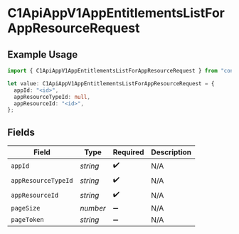 # C1ApiAppV1AppEntitlementsListForAppResourceRequest

## Example Usage

```typescript
import { C1ApiAppV1AppEntitlementsListForAppResourceRequest } from "conductorone-sdk-typescript/sdk/models/operations";

let value: C1ApiAppV1AppEntitlementsListForAppResourceRequest = {
  appId: "<id>",
  appResourceTypeId: null,
  appResourceId: "<id>",
};
```

## Fields

| Field               | Type                | Required            | Description         |
| ------------------- | ------------------- | ------------------- | ------------------- |
| `appId`             | *string*            | :heavy_check_mark:  | N/A                 |
| `appResourceTypeId` | *string*            | :heavy_check_mark:  | N/A                 |
| `appResourceId`     | *string*            | :heavy_check_mark:  | N/A                 |
| `pageSize`          | *number*            | :heavy_minus_sign:  | N/A                 |
| `pageToken`         | *string*            | :heavy_minus_sign:  | N/A                 |